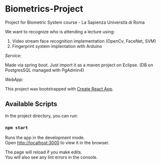 # Biometrics-Project
Project for Biometric System course - La Sapienza Università di Roma

We want to recognize who is attending a lecture using:
1. Video stream face recognition implementation (OpenCv, FaceNet, SVM)
2. Fingerprint system implentation with Arduino

*Service:* 

Made via spring boot. Just import it as a maven project on Eclipse. (DB on PostgresSQL managed with PgAdmin4)

*WebApp:*

This project was bootstrapped with [Create React App](https://github.com/facebook/create-react-app).

## Available Scripts

In the project directory, you can run:

### `npm start`

Runs the app in the development mode.<br />
Open [http://localhost:3000](http://localhost:3000) to view it in the browser.

The page will reload if you make edits.<br />
You will also see any lint errors in the console.
